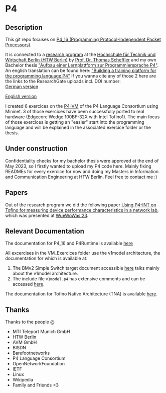 # P4

## Description
This git repo focuses on [P4_16 (Programming Protocol-Independent Packet Processors)](https://p4.org/).

It is connected to a [research program](https://www.ifaf-berlin.de/projekte/nettraffic-p4/) at the [Hochschule für Technik und Wirtschaft Berlin (HTW Berlin)](https://htw-berlin.de) by [Prof. Dr. Thomas Scheffler](https://github.com/tscheffl) and my own Bachelor thesis ["Aufbau einer Lernplattform zur Programmiersprache P4"](https://github.com/Selltowitz/p4/blob/main/Aufbau_einer_Lernplattform_zur_Programmiersprache_P4.pdf). An english translation can be found here: ["Building a training platform for the programming language P4"](https://github.com/Selltowitz/p4/blob/main/Building_a_training_plattform_for_the_programming_language_P4.pdf)
If you wanna cite any of those 2 here are the links to the ResearchGate uploads incl. DOI number:  
[German version](https://www.researchgate.net/publication/371985470_Bachelor_Thesis_Aufbau_einer_Lernplattform_zur_Programmiersprache_P4_Building_a_training_platform_for_the_programming_language_P4?_sg%5B0%5D=FehitWY4qgoFO5dKxmeKDfzX9k7NEYa785VZbD3U6dd0gatUgS_H0F8Tdc4Gg6QWeRrFR0yNTTruQlYfaVFQvpQp2NE0cHP0CTNc1HDw.zExKtDydyWf-We7jP8KwkdoYDDZhM2TDmxZSTeqn4z4FNNiMAE3-Pb6VWu5dk7DfVf4LLhbN1Pud9Mdjg8j9Rg)  

[English version](https://www.researchgate.net/publication/373829255_Bachelor_Thesis_Building_a_training_platform_for_the_programming_language_P4?_sg%5B0%5D=wS6YmlhTSLGP2nmR4BXmdxdRKrEr0L27KP-V8bP9vNHEVvXZID2bI_f2jL3bku2aV7bqzmCUmKtA3o-b4bwjrRyo5XedGv7YbBI8Vh9F.--QafriQLKzVbnhJ3MrqTdUYDbeQEgSNTXOuzqd5unDJ7MsqdqWMwDeQvGxZmpMFuIzSJvwsJ24ch59qfIs_1g)  

I created 6 exercices on the [P4-VM](https://github.com/p4lang/tutorials) of the P4 Language Consortium using Mininet.
3 of those exercices have been successfully ported to real hardware (Edgecore Wedge 100BF-32X with Intel Tofino1). The main focus of those exercices is getting an "easier" start into the programming language and will be explained in the associated exercice folder or the thesis.

## Under construction
Confidentiality checks for my bachelor thesis were approved at the end of May 2023, so I firstly wanted to upload my P4 code here.
Mainly fixing READMEs for every exercice for now and doing my Masters in Information and Communication Engineering at HTW Berlin.
Feel free to contact me :)

## Papers
Out of the research program we did the following paper [Using P4-INT on Tofino for measuring device performance characteristics in a network lab](https://www.researchgate.net/publication/371877786_Using_P4-INT_on_Tofino_for_measuring_device_performance_characteristics_in_a_network_lab), which was presented at [WueWoWas'23](https://lsinfo3.github.io/WueWoWAS2023/). 

## Relevant Documentation

The documentation for P4_16 and P4Runtime is available [here](https://p4.org/specs/)

All excercises in the VM_Exercices folder use the v1model architecture, the documentation for which is available at:
1. The BMv2 Simple Switch target document accessible [here](https://github.com/p4lang/behavioral-model/blob/master/docs/simple_switch.md) talks mainly about the v1model architecture.
2. The include file `v1model.p4` has extensive comments and can be accessed [here](https://github.com/p4lang/p4c/blob/master/p4include/v1model.p4).


The documentation for Tofino Native Architecture (TNA) is available [here](https://raw.githubusercontent.com/barefootnetworks/Open-Tofino/master/PUBLIC_Tofino-Native-Arch.pdf).

## Thanks
Thanks to the people @
- MTI Teleport Munich GmbH
- HTW Berlin
- AVM GmbH
- BISDN
- Barefootnetworks
- P4 Language Consortium
- OpenNetworkFoundation
- IETF
- Linux
- Wikipedia
- Family and Friends <3


